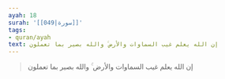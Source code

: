 ```yaml
---
ayah: 18
surah: '[[049|سورة]]'
tags:
- quran/ayah
text: إن الله يعلم غيب السماوات والأرض ۚ والله بصير بما تعملون
---
```

> إن الله يعلم غيب السماوات والأرض ۚ والله بصير بما تعملون
